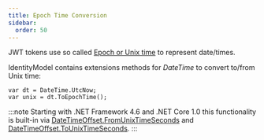 ```yaml
---
title: Epoch Time Conversion
sidebar:
  order: 50
---
```



JWT tokens use so called [Epoch or Unix
time](https://en.wikipedia.org/wiki/Unix_time) to represent date/times.

IdentityModel contains extensions methods for *DateTime* to convert
to/from Unix time:

```
var dt = DateTime.UtcNow;
var unix = dt.ToEpochTime();
```

:::note
Starting with .NET Framework 4.6 and .NET Core 1.0 this functionality is
built-in via
[DateTimeOffset.FromUnixTimeSeconds](https://docs.microsoft.com/en-us/dotnet/api/system.datetimeoffset.fromunixtimeseconds)
and
[DateTimeOffset.ToUnixTimeSeconds](https://docs.microsoft.com/en-us/dotnet/api/system.datetimeoffset.tounixtimeseconds).
:::


